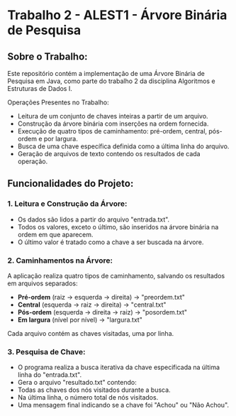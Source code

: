 # Trabalho 2 - ALEST1 - Árvore Binária de Pesquisa

## Sobre o Trabalho:

Este repositório contém a implementação de uma Árvore Binária de Pesquisa em Java, como parte do trabalho 2 da disciplina Algoritmos e Estruturas de Dados I.

Operações Presentes no Trabalho:

- Leitura de um conjunto de chaves inteiras a partir de um arquivo.
- Construção da árvore binária com inserções na ordem fornecida.
- Execução de quatro tipos de caminhamento: pré-ordem, central, pós-ordem e por largura.
- Busca de uma chave específica definida como a última linha do arquivo.
- Geração de arquivos de texto contendo os resultados de cada operação.

## Funcionalidades do Projeto:

### 1. Leitura e Construção da Árvore:

- Os dados são lidos a partir do arquivo "entrada.txt".
- Todos os valores, exceto o último, são inseridos na árvore binária na ordem em que aparecem.
- O último valor é tratado como a chave a ser buscada na árvore.

### 2. Caminhamentos na Árvore:

A aplicação realiza quatro tipos de caminhamento, salvando os resultados em arquivos separados:

- **Pré-ordem** (raiz → esquerda → direita) → "preordem.txt"
- **Central** (esquerda → raiz → direita) → "central.txt"
- **Pós-ordem** (esquerda → direita → raiz) → "posordem.txt"
- **Em largura** (nível por nível) → "largura.txt"

Cada arquivo contém as chaves visitadas, uma por linha.

### 3. Pesquisa de Chave:

- O programa realiza a busca iterativa da chave especificada na última linha do "entrada.txt".
- Gera o arquivo "resultado.txt" contendo:
- Todas as chaves dos nós visitados durante a busca.
- Na última linha, o número total de nós visitados.
- Uma mensagem final indicando se a chave foi "Achou" ou "Não Achou".
